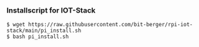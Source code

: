 ### Installscript for IOT-Stack
```
$ wget https://raw.githubusercontent.com/bit-berger/rpi-iot-stack/main/pi_install.sh
$ bash pi_install.sh
```
